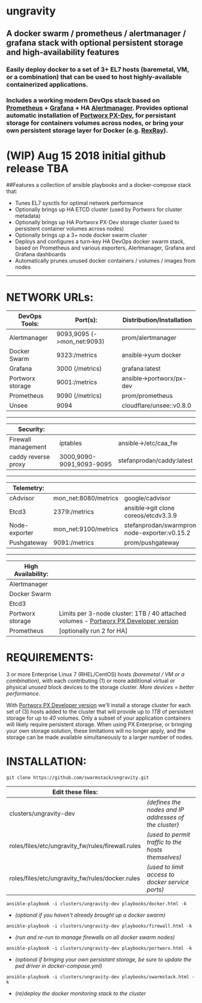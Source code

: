 # ungravity
## A docker swarm / prometheus / alertmanager / grafana stack with optional persistent storage and  high-availability features

### Easily deploy docker to a set of 3+ EL7 hosts (baremetal, VM, or a combination) that can be used to host highly-available containerized applications.

### Includes a working modern DevOps stack based on [Prometheus](https://github.com/prometheus/prometheus/blob/master/README.md) + [Grafana](https://grafana.com) + HA [Alertmanager](https://github.com/prometheus/alertmanager/blob/master/README.md). Provides optional automatic installation of [Portworx PX-Dev](https://portworx.com), for persistant storage for containers volumes across nodes, or bring your own persistent storage layer for Docker (e.g. [RexRay](https://github.com/rexray/rexray)).



# (WIP) Aug 15 2018 initial github release TBA

##Features a collection of ansible playbooks and a docker-compose stack that:
- Tunes EL7 sysctls for optimal network performance
- Optionally brings up HA ETCD cluster (used by Portworx for cluster metadata)
- Optionally brings up HA Portworx PX-Dev storage cluster (used to persistent container volumes across nodes)
- Optionally brings up a 3+ node docker swarm cluster
- Deploys and configures a turn-key HA DevOps docker swarm stack, based on Prometheus and various exporters, Alertmanager, Grafana and Grafana dashboards
- Automatically prunes unused docker containers / volumes / images from nodes


---

# NETWORK URLs:
DevOps Tools:     | Port(s):                  | Distribution/Installation
---------------- | -------------------------- | ---------------
Alertmanager     | 9093,9095 (->mon_net:9093) | prom/alertmanager
Docker Swarm     | 9323:/metrics              | ansible->yum docker
Grafana          | 3000 (/metrics)            | grafana:latest
Portworx storage | 9001:/metrics              | ansible->portworx/px-dev
Prometheus       | 9090 (/metrics)            | prom/prometheus
Unsee            | 9094                       | cloudflare/unsee::v0.8.0

---

Security: | | |
--------- | - | -
Firewall management | iptables                 | ansible->/etc/caa_fw
caddy reverse proxy	| 3000,9090-9091,9093-9095 | stefanprodan/caddy:latest

---

Telemetry: | | | 
--------- | - | -
cAdvisor      | mon_net:8080/metrics | google/cadvisor
Etcd3         | 2379:/metrics        | ansible->git clone coreos/etcdv3.3.9
Node-exporter | mon_net:9100/metrics | stefanprodan/swarmprom-node-exporter:v0.15.2
Pushgateway   | 9091:/metrics        | prom/pushgateway

---

High Availability: | |
------------------ | - |
Alertmanager       |
Docker Swarm       |
Etcd3              |
Portworx storage   | Limits per 3-node cluster:  1TB / 40 attached volumes - [Portworx PX Developer version](https://github.com/portworx/px-dev)
Prometheus         | [optionally run 2 for HA]


# REQUIREMENTS:

3 or more Enterprise Linux 7 (RHEL/CentOS) hosts _(baremetal / VM or a combination)_, with each contributing (1) or more additional virtual or physical _unused_ block devices to the storage cluster. _More devices = better performance_.

 With [Portworx PX Developer version](https://github.com/portworx/px-dev) we'll install a storage cluster for each set of (3) hosts added to the cluster that will provide up to _1TB_ of persistent storage for up to _40_ volumes. Only a subset of your application containers will likely require persistent storage. When using PX Enterprise, or bringing your own storage solution, these limitations will no longer apply, and the storage can be made available simultaneously to a larger number of nodes.

# INSTALLATION:
`git clone https://github.com/swarmstack/ungravity.git`

Edit these files: | |
---- | - |
clusters/ungravity-dev | _(defines the nodes and IP addresses of the cluster)_ |
roles/files/etc/ungravity_fw/rules/firewall.rules | _(used to permit traffic to the hosts themselves)_ |
roles/files/etc/ungravity_fw/rules/docker.rules | _(used to limit access to docker service ports)_ |

`ansible-playbook -i clusters/ungravity-dev playbooks/docker.html -k` 

- _(optional if you haven't already brought up a docker swarm)_

`ansible-playbook -i clusters/ungravity-dev playbooks/firewall.html -k` 

- _(run and re-run to manage firewalls on all docker swarm nodes)_

`ansible-playbook -i clusters/ungravity-dev playbooks/portworx.html -k`

- _(optional if bringing your own persistant storage, be sure to update the pxd driver in docker-compose.yml)_

`ansible-playbook -i clusters/ungravity-dev playbooks/swarmstack.html -k`

- _(re)deploy the docker monitoring stack to the cluster_